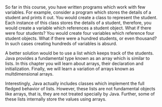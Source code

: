 So far in this course, you have written programs which work with few variables.
For example, consider a program which stores the details of a student and prints
it out. You would create a class to represent the student. Each instance of this
class stores the details of a student, therefore, you would create a variable which
references a student object. What if there were four students? You would create
four variables which reference four student objects. What if there were a hundred
students, or even thousand? In such cases creating hundreds of variables is
absurd.

A better solution would be to use a list which keeps track of the students.
Java provides a fundamental type known as an array which is similar to lists.
In this chapter you will learn about arrays, their declaration and initialization.
Finally, we will learn a variation of arrays known as multdimensional arrays.

Interestingly, Java actually includes classes which implement the full fledged
behavior of lists. However, these lists are not fundamental objects like arrays,
that is, they are not treated specially by Java. Further, some of these lists
internally store the values using arrays.